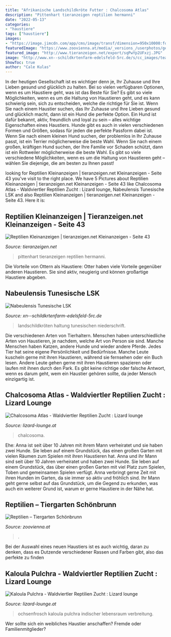 ```yaml
---
title: "Afrikanische Landschildkröte Futter : Chalcosoma Atlas"
description: "Pittenhart tieranzeigen reptilien hermanni"
date: "2022-05-13"
categories:
- "haustiere"
tags: ["haustiere"]
images:
- "https://image.jimcdn.com/app/cms/image/transf/dimension=950x10000:format=jpg/path/s7948b6c75afc711c/image/i7e94ecbb9ec5b68f/version/1457303344/image.jpg"
featuredImage: "https://www.zoovienna.at/media/_versions_/userphotos/gerhard_kreutzer/2017-11/foto_158_nd_animal_overview_320.jpg"
featured_image: "http://www.tieranzeigen.net/export/sqPwYp2UFxzj.JPG"
image: "http://www.xn--schildkrtenfarm-edelsfeld-5rc.de/s/cc_images/teaserbox_58730219.JPG?t=1508345282"
ShowToc: true
author: "Cale Kulas"
---
```



In der heutigen Gesellschaft ist es wichtiger denn je, Ihr Zuhause und Ihre Lieben gesund und glücklich zu halten. Bei so vielen verfügbaren Optionen, wenn es um Haustiere geht, was ist das Beste für Sie?
Es gibt so viele Möglichkeiten, wenn es um die Haltung von Haustieren geht, und es kann schwierig sein, sich zu entscheiden, welche die richtige für Sie ist. Wenn Sie nach einem Haustier suchen, das Ihr Zuhause und Ihre Lieben gesund und glücklich macht, dann ist ein Hund die perfekte Option. Ein Hund ist dafür bekannt, aktiv, freundlich und loyal zu sein – alles wichtige Eigenschaften eines Haustiers.
Hunde gibt es auch in vielen verschiedenen Formen und Größen, sodass für jeden die perfekte Passform dabei ist. Wenn Sie nach einem kleinen Hund suchen, der problemlos in Ihr Zuhause passt, ist ein Terrier möglicherweise die beste Wahl. Wenn Sie nach einem großen, kräftigen Hund suchen, der Ihre Familie vor Schaden schützt, dann ist ein Rottweiler möglicherweise die beste Wahl. Es gibt so viele verschiedene Möglichkeiten, wenn es um die Haltung von Haustieren geht – wählen Sie diejenige, die am besten zu Ihnen passt!

	

		
looking for Reptilien Kleinanzeigen | tieranzeigen.net Kleinanzeigen - Seite 43 you've visit to the right place. We have 5 Pictures about Reptilien Kleinanzeigen | tieranzeigen.net Kleinanzeigen - Seite 43 like Chalcosoma Atlas - Waldviertler Reptilien Zucht : Lizard lounge, Nabeulensis Tunesische LSK and also Reptilien Kleinanzeigen | tieranzeigen.net Kleinanzeigen - Seite 43. Here it is:
		
    
## Reptilien Kleinanzeigen | Tieranzeigen.net Kleinanzeigen - Seite 43

<img loading=lazy src="http://www.tieranzeigen.net/export/sqPwYp2UFxzj.JPG" onerror="this.onerror=null;this.src='https://tse4.mm.bing.net/th?id=OIP.sgdiVYLzwyF7hqSwXbHbggHaFj&amp;pid=15.1';" alt="Reptilien Kleinanzeigen | tieranzeigen.net Kleinanzeigen - Seite 43">

_Source: tieranzeigen.net_

>pittenhart tieranzeigen reptilien hermanni. 

	

Die Vorteile von Ottern als Haustiere: Otter haben viele Vorteile gegenüber anderen Haustieren. Sie sind aktiv, neugierig und können großartige Haustiere abgeben.

    
## Nabeulensis Tunesische LSK

<img loading=lazy src="http://www.xn--schildkrtenfarm-edelsfeld-5rc.de/s/cc_images/teaserbox_58730219.JPG?t=1508345282" onerror="this.onerror=null;this.src='https://tse3.mm.bing.net/th?id=OIP.POYKUq_bFN5D2WoXewbW5QHaEK&amp;pid=15.1';" alt="Nabeulensis Tunesische LSK">

_Source: xn--schildkrtenfarm-edelsfeld-5rc.de_

>landschildkröten haltung tunesischen niederschrift. 

	

Die verschiedenen Arten von Tierhaltern.
Menschen haben unterschiedliche Arten von Haustieren, je nachdem, welche Art von Person sie sind. Manche Menschen haben Katzen, andere Hunde und wieder andere Pferde. Jedes Tier hat seine eigene Persönlichkeit und Bedürfnisse. Manche Leute kuscheln gerne mit ihren Haustieren, während sie fernsehen oder ein Buch lesen. Andere Leute gehen gerne mit ihren Haustieren spazieren oder laufen mit ihnen durch den Park. Es gibt keine richtige oder falsche Antwort, wenn es darum geht, wem ein Haustier gehören sollte, da jeder Mensch einzigartig ist.

    
## Chalcosoma Atlas - Waldviertler Reptilien Zucht : Lizard Lounge

<img loading=lazy src="https://image.jimcdn.com/app/cms/image/transf/dimension=950x10000:format=jpg/path/s7948b6c75afc711c/image/i7e94ecbb9ec5b68f/version/1457303344/image.jpg" onerror="this.onerror=null;this.src='https://tse3.mm.bing.net/th?id=OIP.PeXVjEUv5nyk4oK2RSCLzQHaEK&amp;pid=15.1';" alt="Chalcosoma Atlas - Waldviertler Reptilien Zucht : Lizard lounge">

_Source: lizard-lounge.at_

>chalcosoma. 

	

Ehe: Anna ist seit über 10 Jahren mit ihrem Mann verheiratet und sie haben zwei Hunde. Sie leben auf einem Grundstück, das einen großen Garten mit vielen Räumen zum Spielen mit ihren Haustieren hat.
Anna und ihr Mann sind seit über 10 Jahren verheiratet und haben zwei Hunde. Sie leben auf einem Grundstück, das über einen großen Garten mit viel Platz zum Spielen, Toben und gemeinsamen Spielen verfügt. Anna verbringt gerne Zeit mit ihren Hunden im Garten, da sie immer so aktiv und fröhlich sind. Ihr Mann geht gerne selbst auf das Grundstück, um die Gegend zu erkunden, was auch ein weiterer Grund ist, warum er gerne Haustiere in der Nähe hat.

    
## Reptilien – Tiergarten Schönbrunn

<img loading=lazy src="https://www.zoovienna.at/media/_versions_/userphotos/gerhard_kreutzer/2017-11/foto_158_nd_animal_overview_320.jpg" onerror="this.onerror=null;this.src='https://tse3.mm.bing.net/th?id=OIP.AEWlhhI77Z5OTFkjtcpNwgAAAA&amp;pid=15.1';" alt="Reptilien – Tiergarten Schönbrunn">

_Source: zoovienna.at_

>. 

	

Bei der Auswahl eines neuen Haustiers ist es auch wichtig, daran zu denken, dass es Dutzende verschiedener Rassen und Farben gibt, also das perfekte zu finden

    
## Kaloula Pulchra - Waldviertler Reptilien Zucht : Lizard Lounge

<img loading=lazy src="https://image.jimcdn.com/app/cms/image/transf/dimension=950x10000:format=jpg/path/s7948b6c75afc711c/image/ib81a6a942164d6d3/version/1422912887/image.jpg" onerror="this.onerror=null;this.src='https://tse4.mm.bing.net/th?id=OIP.Dje2st9VGZrQzC1ynh2u_gHaEK&amp;pid=15.1';" alt="Kaloula Pulchra - Waldviertler Reptilien Zucht : Lizard lounge">

_Source: lizard-lounge.at_

>ochsenfrosch kaloula pulchra indischer lebensraum verbreitung. 

	

Wer sollte sich ein weibliches Haustier anschaffen? Fremde oder Familienmitglieder?

